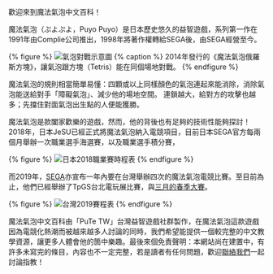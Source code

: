 歡迎來到魔法氣泡中文百科！

魔法氣泡（ぷよぷよ，Puyo Puyo）是日本歷史悠久的益智遊戲，系列第一作在1991年由Complie公司推出，1998年將著作權轉給SEGA後，由SEGA經營至今。

{% figure %}
![氣泡對戰示意圖](http://asia.sega.com/puyopuyotetris/img/pic02_sp.jpg)
{% caption %}
2014年發行的《魔法氣泡俄羅斯方塊》，讓氣泡跟方塊（Tetris）能在同個場地對戰。
{% endfigure %}

魔法氣泡的規則相當簡單易懂：四顆或以上同樣顏色的氣泡連起來能消除，消除氣泡能送給對手「障礙氣泡」、減少他的場地空間。
連鎖越大，給對方的攻擊也越多；先擋住對面氣泡出生點的人便能獲勝。

魔法氣泡是款闔家歡樂的遊戲，然而，他的背後也有足夠的技術性能夠探討！2018年，日本JeSU已經正式將魔法氣泡納入電競項目，目前日本SEGA官方每兩個月舉辦一次職業選手海選賽，以及職業選手積分賽，

{% figure %}
![日本2018職業賽時程表](https://i.imgur.com/hUQe2iS.png)
{% endfigure %}

而2019年，[SEGA](https://www.facebook.com/SEGATaiwanEsports/)亦宣布一年內要在台灣舉辦四次的魔法氣泡電競比賽。至目前為止，他們已經舉辦了TpGS台北電玩展比賽，與[三月的春季大賽](https://www.youtube.com/watch?v=PixL7IC_klA)。

{% figure %}
![台灣2019賽程表](https://i.imgur.com/pNLqDnh.png)
{% endfigure %}

魔法氣泡中文百科由「PuTe TW」台灣益智遊戲社群製作，在魔法氣泡這款遊戲因為電競化熱潮而被越來越多人討論的同時，我們希望能提供一個較完整的中文教學資源，讓更多人體會他的箇中樂趣。最後來個免責聲明：本網站尚在建置中，有許多未寫完的條目，內容也不一定完整，若是讀者有任何問題，歡迎[聯絡我們](https://puyo.tw/about/)一起討論指教！
